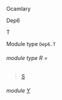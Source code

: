 Ocamlary

Dep6

T

Module type `Dep6.T`

<a id="module-type-R"></a>

###### module type R =

> [S](Ocamlary.Dep6.module-type-S.md)


<a id="module-Y"></a>

###### module [Y](Ocamlary.Dep6.module-type-T.Y.md)